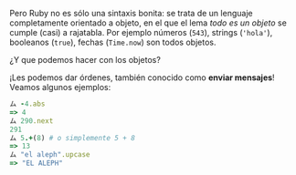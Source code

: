 Pero Ruby no es sólo una sintaxis bonita: se trata de un lenguaje completamente orientado a objeto, en el que el lema _todo es un objeto_ se cumple (casi) a rajatabla. Por ejemplo números (`543`), strings (`'hola'`), booleanos (`true`), fechas (`Time.now`) son todos objetos. 

¿Y que podemos hacer con los objetos?

¡Les podemos dar órdenes, también conocido como **enviar mensajes**! Veamos algunos ejemplos: 

```ruby
ム -4.abs
=> 4
ム 290.next
291
ム 5.+(8) # o simplemente 5 + 8
=> 13
ム "el aleph".upcase
=> "EL ALEPH"
```
